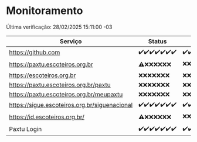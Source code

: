 # Monitoramento

Última verificação: 28/02/2025 15:11:00 -03

|Serviço|Status|Últimas 24h|
|---|---|---|
|https://github.com|<span title="2025-02-21: OK=23">✔️</span><span title="2025-02-22: OK=23">✔️</span><span title="2025-02-23: OK=23">✔️</span><span title="2025-02-24: OK=23">✔️</span><span title="2025-02-25: OK=23">✔️</span><span title="2025-02-26: OK=23">✔️</span><span title="2025-02-27: OK=17">✔️</span>|<span title="27/02/2025 15:12:00 -03 : 200">✔️</span><span title="27/02/2025 16:06:00 -03 : 200">✔️</span><span title="27/02/2025 17:09:00 -03 : 200">✔️</span><span title="27/02/2025 18:07:00 -03 : 200">✔️</span><span title="27/02/2025 19:07:00 -03 : 200">✔️</span><span title="27/02/2025 20:08:00 -03 : 200">✔️</span><span title="27/02/2025 21:41:00 -03 : 200">✔️</span><span title="27/02/2025 23:14:00 -03 : 200">✔️</span><span title="28/02/2025 00:17:00 -03 : 200">✔️</span><span title="28/02/2025 01:11:00 -03 : 200">✔️</span><span title="28/02/2025 02:09:00 -03 : 200">✔️</span><span title="28/02/2025 03:12:00 -03 : 200">✔️</span><span title="28/02/2025 04:09:00 -03 : 200">✔️</span><span title="28/02/2025 05:11:00 -03 : 200">✔️</span><span title="28/02/2025 06:09:00 -03 : 200">✔️</span><span title="28/02/2025 07:09:00 -03 : 200">✔️</span><span title="28/02/2025 08:07:00 -03 : 200">✔️</span><span title="28/02/2025 09:15:00 -03 : 200">✔️</span><span title="28/02/2025 10:16:00 -03 : 200">✔️</span><span title="28/02/2025 11:08:00 -03 : 200">✔️</span><span title="28/02/2025 12:08:00 -03 : 200">✔️</span><span title="28/02/2025 13:10:00 -03 : 200">✔️</span><span title="28/02/2025 14:07:00 -03 : 200">✔️</span><span title="28/02/2025 15:11:00 -03 : 200">✔️</span>|
|https://paxtu.escoteiros.org.br|<span title="2025-02-21: OK=1, Falhas=22">⚠️</span><span title="2025-02-22: Falhas=23">❌</span><span title="2025-02-23: Falhas=23">❌</span><span title="2025-02-24: Falhas=23">❌</span><span title="2025-02-25: Falhas=23">❌</span><span title="2025-02-26: Falhas=23">❌</span><span title="2025-02-27: Falhas=17">❌</span>|<span title="27/02/2025 15:12:00 -03 : 403">❌</span><span title="27/02/2025 16:06:00 -03 : 403">❌</span><span title="27/02/2025 17:09:00 -03 : 403">❌</span><span title="27/02/2025 18:07:00 -03 : 403">❌</span><span title="27/02/2025 19:07:00 -03 : 403">❌</span><span title="27/02/2025 20:08:00 -03 : 403">❌</span><span title="27/02/2025 21:41:00 -03 : 403">❌</span><span title="27/02/2025 23:14:00 -03 : 403">❌</span><span title="28/02/2025 00:17:00 -03 : 403">❌</span><span title="28/02/2025 01:11:00 -03 : 200">✔️</span><span title="28/02/2025 02:09:00 -03 : 403">❌</span><span title="28/02/2025 03:12:00 -03 : 403">❌</span><span title="28/02/2025 04:09:00 -03 : 403">❌</span><span title="28/02/2025 05:11:00 -03 : 403">❌</span><span title="28/02/2025 06:09:00 -03 : 403">❌</span><span title="28/02/2025 07:09:00 -03 : 200">✔️</span><span title="28/02/2025 08:07:00 -03 : 403">❌</span><span title="28/02/2025 09:15:00 -03 : 403">❌</span><span title="28/02/2025 10:16:00 -03 : 403">❌</span><span title="28/02/2025 11:08:00 -03 : 200">✔️</span><span title="28/02/2025 12:08:00 -03 : 403">❌</span><span title="28/02/2025 13:10:00 -03 : 403">❌</span><span title="28/02/2025 14:07:00 -03 : 403">❌</span><span title="28/02/2025 15:11:00 -03 : 403">❌</span>|
|https://escoteiros.org.br|<span title="2025-02-21: Falhas=23">❌</span><span title="2025-02-22: Falhas=23">❌</span><span title="2025-02-23: Falhas=23">❌</span><span title="2025-02-24: Falhas=23">❌</span><span title="2025-02-25: Falhas=23">❌</span><span title="2025-02-26: Falhas=23">❌</span><span title="2025-02-27: Falhas=17">❌</span>|<span title="27/02/2025 15:12:00 -03 : 403">❌</span><span title="27/02/2025 16:06:00 -03 : 403">❌</span><span title="27/02/2025 17:09:00 -03 : 403">❌</span><span title="27/02/2025 18:07:00 -03 : 403">❌</span><span title="27/02/2025 19:07:00 -03 : 403">❌</span><span title="27/02/2025 20:08:00 -03 : 403">❌</span><span title="27/02/2025 21:41:00 -03 : 403">❌</span><span title="27/02/2025 23:14:00 -03 : 403">❌</span><span title="28/02/2025 00:17:00 -03 : 403">❌</span><span title="28/02/2025 01:11:00 -03 : 403">❌</span><span title="28/02/2025 02:09:00 -03 : 403">❌</span><span title="28/02/2025 03:12:00 -03 : 403">❌</span><span title="28/02/2025 04:09:00 -03 : 403">❌</span><span title="28/02/2025 05:11:00 -03 : 403">❌</span><span title="28/02/2025 06:09:00 -03 : 403">❌</span><span title="28/02/2025 07:09:00 -03 : 403">❌</span><span title="28/02/2025 08:07:00 -03 : 403">❌</span><span title="28/02/2025 09:15:00 -03 : 403">❌</span><span title="28/02/2025 10:16:00 -03 : 403">❌</span><span title="28/02/2025 11:08:00 -03 : 403">❌</span><span title="28/02/2025 12:08:00 -03 : 403">❌</span><span title="28/02/2025 13:10:00 -03 : 403">❌</span><span title="28/02/2025 14:07:00 -03 : 403">❌</span><span title="28/02/2025 15:11:00 -03 : 403">❌</span>|
|https://paxtu.escoteiros.org.br/paxtu|<span title="2025-02-21: Falhas=23">❌</span><span title="2025-02-22: Falhas=23">❌</span><span title="2025-02-23: Falhas=23">❌</span><span title="2025-02-24: Falhas=23">❌</span><span title="2025-02-25: Falhas=23">❌</span><span title="2025-02-26: Falhas=23">❌</span><span title="2025-02-27: Falhas=17">❌</span>|<span title="27/02/2025 15:12:00 -03 : 403">❌</span><span title="27/02/2025 16:06:00 -03 : 403">❌</span><span title="27/02/2025 17:09:00 -03 : 403">❌</span><span title="27/02/2025 18:07:00 -03 : 403">❌</span><span title="27/02/2025 19:07:00 -03 : 403">❌</span><span title="27/02/2025 20:08:00 -03 : 403">❌</span><span title="27/02/2025 21:41:00 -03 : 403">❌</span><span title="27/02/2025 23:14:00 -03 : 403">❌</span><span title="28/02/2025 00:17:00 -03 : 403">❌</span><span title="28/02/2025 01:11:00 -03 : 403">❌</span><span title="28/02/2025 02:09:00 -03 : 403">❌</span><span title="28/02/2025 03:12:00 -03 : 403">❌</span><span title="28/02/2025 04:09:00 -03 : 403">❌</span><span title="28/02/2025 05:11:00 -03 : 403">❌</span><span title="28/02/2025 06:09:00 -03 : 403">❌</span><span title="28/02/2025 07:09:00 -03 : 403">❌</span><span title="28/02/2025 08:07:00 -03 : 403">❌</span><span title="28/02/2025 09:15:00 -03 : 403">❌</span><span title="28/02/2025 10:16:00 -03 : 403">❌</span><span title="28/02/2025 11:08:00 -03 : 403">❌</span><span title="28/02/2025 12:08:00 -03 : 403">❌</span><span title="28/02/2025 13:10:00 -03 : 403">❌</span><span title="28/02/2025 14:07:00 -03 : 403">❌</span><span title="28/02/2025 15:11:00 -03 : 403">❌</span>|
|https://paxtu.escoteiros.org.br/meupaxtu|<span title="2025-02-21: Falhas=23">❌</span><span title="2025-02-22: Falhas=23">❌</span><span title="2025-02-23: Falhas=23">❌</span><span title="2025-02-24: Falhas=23">❌</span><span title="2025-02-25: Falhas=23">❌</span><span title="2025-02-26: Falhas=23">❌</span><span title="2025-02-27: Falhas=17">❌</span>|<span title="27/02/2025 15:12:00 -03 : 403">❌</span><span title="27/02/2025 16:06:00 -03 : 403">❌</span><span title="27/02/2025 17:09:00 -03 : 403">❌</span><span title="27/02/2025 18:07:00 -03 : 403">❌</span><span title="27/02/2025 19:07:00 -03 : 403">❌</span><span title="27/02/2025 20:08:00 -03 : 403">❌</span><span title="27/02/2025 21:41:00 -03 : 403">❌</span><span title="27/02/2025 23:14:00 -03 : 403">❌</span><span title="28/02/2025 00:17:00 -03 : 403">❌</span><span title="28/02/2025 01:11:00 -03 : 403">❌</span><span title="28/02/2025 02:09:00 -03 : 403">❌</span><span title="28/02/2025 03:12:00 -03 : 403">❌</span><span title="28/02/2025 04:09:00 -03 : 403">❌</span><span title="28/02/2025 05:11:00 -03 : 403">❌</span><span title="28/02/2025 06:09:00 -03 : 403">❌</span><span title="28/02/2025 07:09:00 -03 : 403">❌</span><span title="28/02/2025 08:07:00 -03 : 403">❌</span><span title="28/02/2025 09:15:00 -03 : 403">❌</span><span title="28/02/2025 10:16:00 -03 : 403">❌</span><span title="28/02/2025 11:08:00 -03 : 403">❌</span><span title="28/02/2025 12:08:00 -03 : 403">❌</span><span title="28/02/2025 13:10:00 -03 : 403">❌</span><span title="28/02/2025 14:07:00 -03 : 403">❌</span><span title="28/02/2025 15:11:00 -03 : 403">❌</span>|
|https://sigue.escoteiros.org.br/siguenacional|<span title="2025-02-21: OK=23">✔️</span><span title="2025-02-22: OK=23">✔️</span><span title="2025-02-23: OK=23">✔️</span><span title="2025-02-24: OK=23">✔️</span><span title="2025-02-25: OK=23">✔️</span><span title="2025-02-26: OK=23">✔️</span><span title="2025-02-27: OK=17">✔️</span>|<span title="27/02/2025 15:12:00 -03 : 200">✔️</span><span title="27/02/2025 16:06:00 -03 : 200">✔️</span><span title="27/02/2025 17:09:00 -03 : 200">✔️</span><span title="27/02/2025 18:07:00 -03 : 200">✔️</span><span title="27/02/2025 19:07:00 -03 : 200">✔️</span><span title="27/02/2025 20:08:00 -03 : 200">✔️</span><span title="27/02/2025 21:41:00 -03 : 200">✔️</span><span title="27/02/2025 23:14:00 -03 : 200">✔️</span><span title="28/02/2025 00:17:00 -03 : 200">✔️</span><span title="28/02/2025 01:11:00 -03 : 200">✔️</span><span title="28/02/2025 02:09:00 -03 : 200">✔️</span><span title="28/02/2025 03:12:00 -03 : 200">✔️</span><span title="28/02/2025 04:09:00 -03 : 200">✔️</span><span title="28/02/2025 05:11:00 -03 : 200">✔️</span><span title="28/02/2025 06:09:00 -03 : 200">✔️</span><span title="28/02/2025 07:09:00 -03 : 200">✔️</span><span title="28/02/2025 08:07:00 -03 : 200">✔️</span><span title="28/02/2025 09:15:00 -03 : 200">✔️</span><span title="28/02/2025 10:16:00 -03 : 200">✔️</span><span title="28/02/2025 11:08:00 -03 : 200">✔️</span><span title="28/02/2025 12:08:00 -03 : 200">✔️</span><span title="28/02/2025 13:10:00 -03 : 200">✔️</span><span title="28/02/2025 14:07:00 -03 : 200">✔️</span><span title="28/02/2025 15:11:00 -03 : 200">✔️</span>|
|https://id.escoteiros.org.br/|<span title="2025-02-21: OK=1, Falhas=22">⚠️</span><span title="2025-02-22: Falhas=23">❌</span><span title="2025-02-23: Falhas=23">❌</span><span title="2025-02-24: Falhas=23">❌</span><span title="2025-02-25: Falhas=23">❌</span><span title="2025-02-26: Falhas=23">❌</span><span title="2025-02-27: Falhas=17">❌</span>|<span title="27/02/2025 15:12:00 -03 : 403">❌</span><span title="27/02/2025 16:06:00 -03 : 403">❌</span><span title="27/02/2025 17:09:00 -03 : 403">❌</span><span title="27/02/2025 18:08:00 -03 : 403">❌</span><span title="27/02/2025 19:07:00 -03 : 403">❌</span><span title="27/02/2025 20:08:00 -03 : 403">❌</span><span title="27/02/2025 21:41:00 -03 : 403">❌</span><span title="27/02/2025 23:14:00 -03 : 403">❌</span><span title="28/02/2025 00:17:00 -03 : 200">✔️</span><span title="28/02/2025 01:11:00 -03 : 403">❌</span><span title="28/02/2025 02:09:00 -03 : 403">❌</span><span title="28/02/2025 03:12:00 -03 : 403">❌</span><span title="28/02/2025 04:09:00 -03 : 403">❌</span><span title="28/02/2025 05:11:00 -03 : 403">❌</span><span title="28/02/2025 06:09:00 -03 : 403">❌</span><span title="28/02/2025 07:09:00 -03 : 403">❌</span><span title="28/02/2025 08:07:00 -03 : 403">❌</span><span title="28/02/2025 09:15:00 -03 : 403">❌</span><span title="28/02/2025 10:16:00 -03 : 403">❌</span><span title="28/02/2025 11:08:00 -03 : 403">❌</span><span title="28/02/2025 12:08:00 -03 : 403">❌</span><span title="28/02/2025 13:10:00 -03 : 403">❌</span><span title="28/02/2025 14:07:00 -03 : 403">❌</span><span title="28/02/2025 15:11:00 -03 : 403">❌</span>|
|Paxtu Login|<span title="2025-02-21: OK=23">✔️</span><span title="2025-02-22: OK=23">✔️</span><span title="2025-02-23: OK=23">✔️</span><span title="2025-02-24: OK=23">✔️</span><span title="2025-02-25: OK=23">✔️</span><span title="2025-02-26: OK=23">✔️</span><span title="2025-02-27: OK=17">✔️</span>|<span title="27/02/2025 15:12:00 -03 : 200">✔️</span><span title="27/02/2025 16:06:00 -03 : 200">✔️</span><span title="27/02/2025 17:09:00 -03 : 200">✔️</span><span title="27/02/2025 18:08:00 -03 : 200">✔️</span><span title="27/02/2025 19:07:00 -03 : 200">✔️</span><span title="27/02/2025 20:08:00 -03 : 200">✔️</span><span title="27/02/2025 21:41:00 -03 : 200">✔️</span><span title="27/02/2025 23:14:00 -03 : 200">✔️</span><span title="28/02/2025 00:17:00 -03 : 200">✔️</span><span title="28/02/2025 01:11:00 -03 : 200">✔️</span><span title="28/02/2025 02:09:00 -03 : 200">✔️</span><span title="28/02/2025 03:12:00 -03 : 200">✔️</span><span title="28/02/2025 04:09:00 -03 : 200">✔️</span><span title="28/02/2025 05:11:00 -03 : 200">✔️</span><span title="28/02/2025 06:09:00 -03 : 200">✔️</span><span title="28/02/2025 07:09:00 -03 : 200">✔️</span><span title="28/02/2025 08:07:00 -03 : 200">✔️</span><span title="28/02/2025 09:15:00 -03 : 200">✔️</span><span title="28/02/2025 10:16:00 -03 : 200">✔️</span><span title="28/02/2025 11:08:00 -03 : 200">✔️</span><span title="28/02/2025 12:08:00 -03 : 200">✔️</span><span title="28/02/2025 13:10:00 -03 : 200">✔️</span><span title="28/02/2025 14:07:00 -03 : 200">✔️</span><span title="28/02/2025 15:11:00 -03 : 200">✔️</span>|
